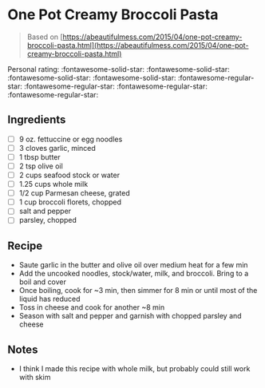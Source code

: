 <!-- Do not modify sections with "AUTO-*". They are updated by make.py -->

# One Pot Creamy Broccoli Pasta

> Based on [https://abeautifulmess.com/2015/04/one-pot-creamy-broccoli-pasta.html](https://abeautifulmess.com/2015/04/one-pot-creamy-broccoli-pasta.html)

<!-- rating=1; (User can specify rating on scale of 1-5) -->
<!-- AUTO-UserRating -->
Personal rating: :fontawesome-solid-star: :fontawesome-solid-star: :fontawesome-solid-star: :fontawesome-solid-star: :fontawesome-regular-star: :fontawesome-regular-star: :fontawesome-regular-star: :fontawesome-regular-star:
<!-- /AUTO-UserRating -->

<!-- TODO: Capture image for One Pot Creamy Broccoli Pasta -->

## Ingredients

* [ ] 9 oz. fettuccine or egg noodles
* [ ] 3 cloves garlic, minced
* [ ] 1 tbsp butter
* [ ] 2 tsp olive oil
* [ ] 2 cups seafood stock or water
* [ ] 1.25 cups whole milk
* [ ] 1/2 cup Parmesan cheese, grated
* [ ] 1 cup broccoli florets, chopped
* [ ] salt and pepper
* [ ] parsley, chopped

## Recipe

* Saute garlic in the butter and olive oil over medium heat for a few min
* Add the uncooked noodles, stock/water, milk, and broccoli. Bring to a boil and cover
* Once boiling, cook for ~3 min, then simmer for 8 min or until most of the liquid has reduced
* Toss in cheese and cook for another ~8 min
* Season with salt and pepper and garnish with chopped parsley and cheese

## Notes

* I think I made this recipe with whole milk, but probably could still work with skim
